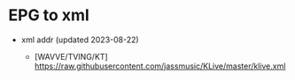 # EPG to xml

* xml addr (updated 2023-08-22)

  - [WAVVE/TVING/KT]
    https://raw.githubusercontent.com/jassmusic/KLive/master/klive.xml

